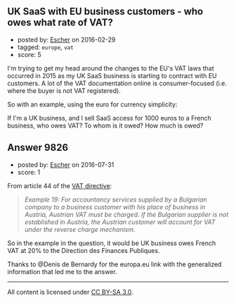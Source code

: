 ## UK SaaS with EU business customers - who owes what rate of VAT?

- posted by: [Escher](https://stackexchange.com/users/4623443/escher) on 2016-02-29
- tagged: `europe`, `vat`
- score: 5

I'm trying to get my head around the changes to the EU's VAT laws that occurred in 2015 as my UK SaaS business is starting to contract with EU customers. A lot of the VAT documentation online is consumer-focused (i.e. where the buyer is not VAT registered).

So with an example, using the euro for currency simplicity:

If I'm a UK business, and I sell SaaS access for 1000 euros to a French business, who owes VAT? To whom is it owed? How much is owed?


## Answer 9826

- posted by: [Escher](https://stackexchange.com/users/4623443/escher) on 2016-07-31
- score: 1

<p>From article 44 of the <a href="http://eur-lex.europa.eu/legal-content/EN/ALL/?uri=CELEX:32006L0112" rel="nofollow">VAT directive</a>:</p>

<blockquote>
  <p><em>Example 19: For accountancy services supplied by a Bulgarian company to a business customer with his place of business in Austria, Austrian VAT must be charged. If the Bulgarian supplier is not established in Austria, the Austrian customer will account for VAT under the reverse charge mechanism.</em></p>
</blockquote>

<p>So in the example in the question, it would be UK business owes French VAT at 20% to the Direction des Finances Publiques.</p>

<p>Thanks to @Denis de Bernardy for the europa.eu link with the generalized information that led me to the answer. </p>




---

All content is licensed under [CC BY-SA 3.0](https://creativecommons.org/licenses/by-sa/3.0/).
